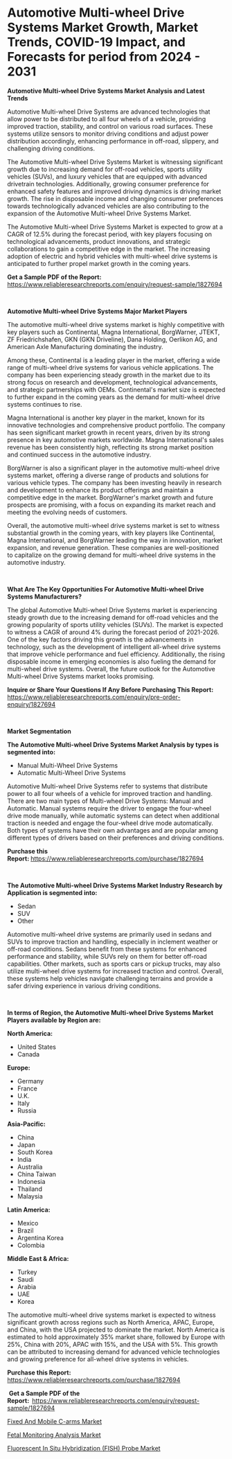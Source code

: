 <p><h1>Automotive Multi-wheel Drive Systems Market Growth, Market Trends, COVID-19 Impact, and Forecasts for period from 2024 - 2031</h1></p><p><strong>Automotive Multi-wheel Drive Systems Market Analysis and Latest Trends</strong></p>
<p><p>Automotive Multi-wheel Drive Systems are advanced technologies that allow power to be distributed to all four wheels of a vehicle, providing improved traction, stability, and control on various road surfaces. These systems utilize sensors to monitor driving conditions and adjust power distribution accordingly, enhancing performance in off-road, slippery, and challenging driving conditions.</p><p>The Automotive Multi-wheel Drive Systems Market is witnessing significant growth due to increasing demand for off-road vehicles, sports utility vehicles (SUVs), and luxury vehicles that are equipped with advanced drivetrain technologies. Additionally, growing consumer preference for enhanced safety features and improved driving dynamics is driving market growth. The rise in disposable income and changing consumer preferences towards technologically advanced vehicles are also contributing to the expansion of the Automotive Multi-wheel Drive Systems Market.</p><p>The Automotive Multi-wheel Drive Systems Market is expected to grow at a CAGR of 12.5% during the forecast period, with key players focusing on technological advancements, product innovations, and strategic collaborations to gain a competitive edge in the market. The increasing adoption of electric and hybrid vehicles with multi-wheel drive systems is anticipated to further propel market growth in the coming years.</p></p>
<p><strong>Get a Sample PDF of the Report:&nbsp;</strong> <a href="https://www.reliableresearchreports.com/enquiry/request-sample/1827694">https://www.reliableresearchreports.com/enquiry/request-sample/1827694</a></p>
<p>&nbsp;</p>
<p><strong>Automotive Multi-wheel Drive Systems Major Market Players</strong></p>
<p><p>The automotive multi-wheel drive systems market is highly competitive with key players such as Continental, Magna International, BorgWarner, JTEKT, ZF Friedrichshafen, GKN (GKN Driveline), Dana Holding, Oerlikon AG, and American Axle Manufacturing dominating the industry. </p><p>Among these, Continental is a leading player in the market, offering a wide range of multi-wheel drive systems for various vehicle applications. The company has been experiencing steady growth in the market due to its strong focus on research and development, technological advancements, and strategic partnerships with OEMs. Continental's market size is expected to further expand in the coming years as the demand for multi-wheel drive systems continues to rise.</p><p>Magna International is another key player in the market, known for its innovative technologies and comprehensive product portfolio. The company has seen significant market growth in recent years, driven by its strong presence in key automotive markets worldwide. Magna International's sales revenue has been consistently high, reflecting its strong market position and continued success in the automotive industry.</p><p>BorgWarner is also a significant player in the automotive multi-wheel drive systems market, offering a diverse range of products and solutions for various vehicle types. The company has been investing heavily in research and development to enhance its product offerings and maintain a competitive edge in the market. BorgWarner's market growth and future prospects are promising, with a focus on expanding its market reach and meeting the evolving needs of customers.</p><p>Overall, the automotive multi-wheel drive systems market is set to witness substantial growth in the coming years, with key players like Continental, Magna International, and BorgWarner leading the way in innovation, market expansion, and revenue generation. These companies are well-positioned to capitalize on the growing demand for multi-wheel drive systems in the automotive industry.</p></p>
<p>&nbsp;</p>
<p><strong>What Are The Key Opportunities For Automotive Multi-wheel Drive Systems Manufacturers?</strong></p>
<p><p>The global Automotive Multi-wheel Drive Systems market is experiencing steady growth due to the increasing demand for off-road vehicles and the growing popularity of sports utility vehicles (SUVs). The market is expected to witness a CAGR of around 4% during the forecast period of 2021-2026. One of the key factors driving this growth is the advancements in technology, such as the development of intelligent all-wheel drive systems that improve vehicle performance and fuel efficiency. Additionally, the rising disposable income in emerging economies is also fueling the demand for multi-wheel drive systems. Overall, the future outlook for the Automotive Multi-wheel Drive Systems market looks promising.</p></p>
<p><strong>Inquire or Share Your Questions If Any Before Purchasing This Report:</strong> <a href="https://www.reliableresearchreports.com/enquiry/pre-order-enquiry/1827694">https://www.reliableresearchreports.com/enquiry/pre-order-enquiry/1827694</a></p>
<p>&nbsp;</p>
<p><strong>Market Segmentation</strong></p>
<p><strong>The Automotive Multi-wheel Drive Systems Market Analysis by types is segmented into:</strong></p>
<p><ul><li>Manual Multi-Wheel Drive Systems</li><li>Automatic Multi-Wheel Drive Systems</li></ul></p>
<p><p>Automotive Multi-wheel Drive Systems refer to systems that distribute power to all four wheels of a vehicle for improved traction and handling. There are two main types of Multi-wheel Drive Systems: Manual and Automatic. Manual systems require the driver to engage the four-wheel drive mode manually, while automatic systems can detect when additional traction is needed and engage the four-wheel drive mode automatically. Both types of systems have their own advantages and are popular among different types of drivers based on their preferences and driving conditions.</p></p>
<p><strong>Purchase this Report:&nbsp;</strong><a href="https://www.reliableresearchreports.com/purchase/1827694">https://www.reliableresearchreports.com/purchase/1827694</a></p>
<p>&nbsp;</p>
<p><strong>The Automotive Multi-wheel Drive Systems Market Industry Research by Application is segmented into:</strong></p>
<p><ul><li>Sedan</li><li>SUV</li><li>Other</li></ul></p>
<p><p>Automotive multi-wheel drive systems are primarily used in sedans and SUVs to improve traction and handling, especially in inclement weather or off-road conditions. Sedans benefit from these systems for enhanced performance and stability, while SUVs rely on them for better off-road capabilities. Other markets, such as sports cars or pickup trucks, may also utilize multi-wheel drive systems for increased traction and control. Overall, these systems help vehicles navigate challenging terrains and provide a safer driving experience in various driving conditions.</p></p>
<p>&nbsp;</p>
<p><strong>In terms of Region, the Automotive Multi-wheel Drive Systems Market Players available by Region are:</strong></p>
<p>
    <p> <strong> North America: </strong>
        <ul>
            <li>United States</li>
            <li>Canada</li>
        </ul>
        </p> 
    <p> <strong> Europe: </strong>
        <ul>
            <li>Germany</li>
            <li>France</li>
            <li>U.K.</li>
            <li>Italy</li>
            <li>Russia</li>
        </ul>
        </p> 
    <p> <strong> Asia-Pacific: </strong>
        <ul>
            <li>China</li>
            <li>Japan</li>
            <li>South Korea</li>
            <li>India</li>
            <li>Australia</li>
            <li>China Taiwan</li>
            <li>Indonesia</li>
            <li>Thailand</li>
            <li>Malaysia</li>
        </ul>
        </p> 
    <p> <strong> Latin America: </strong>
        <ul>
            <li>Mexico</li>
            <li>Brazil</li>
            <li>Argentina Korea</li>
            <li>Colombia</li>
        </ul>
        </p> 
    <p> <strong> Middle East & Africa: </strong>
        <ul>
            <li>Turkey</li>
            <li>Saudi</li>
            <li>Arabia</li>
            <li>UAE</li>
            <li>Korea</li>
        </ul>
    </p>
    </p>
<p><p>The automotive multi-wheel drive systems market is expected to witness significant growth across regions such as North America, APAC, Europe, and China, with the USA projected to dominate the market. North America is estimated to hold approximately 35% market share, followed by Europe with 25%, China with 20%, APAC with 15%, and the USA with 5%. This growth can be attributed to increasing demand for advanced vehicle technologies and growing preference for all-wheel drive systems in vehicles.</p></p>
<p><strong>Purchase this Report: </strong><a href="https://www.reliableresearchreports.com/purchase/1827694">https://www.reliableresearchreports.com/purchase/1827694</a></p>
<p>&nbsp;<strong>Get a Sample PDF of the Report:&nbsp;&nbsp;</strong><a href="https://www.reliableresearchreports.com/enquiry/request-sample/1827694">https://www.reliableresearchreports.com/enquiry/request-sample/1827694</a></p>
<p><strong></strong></p>
<p><p><a href="https://view.publitas.com/reportprime-1/fixed-and-mobile-c-arms-market-research-report-the-key-to-successful-business-strategy-forecasted-for-period-from-2023-2030/">Fixed And Mobile C-arms Market</a></p><p><a href="https://view.publitas.com/reportprime-1/fetal-monitoring-analysis-market-size-focuses-on-market-dynamics-in-depth-analysis-and-future-projections-of-its-market-forecasted-for-period-from-2023-to-2030/">Fetal Monitoring Analysis Market</a></p><p><a href="https://view.publitas.com/reportprime-1/fluorescent-in-situ-hybridization-fish-probe-market-share-market-new-trends-analysis-report-by-type-by-application-by-end-use-by-region-and-segment-forecasts-2023-2030/">Fluorescent In Situ Hybridization (FISH) Probe Market</a></p></p>